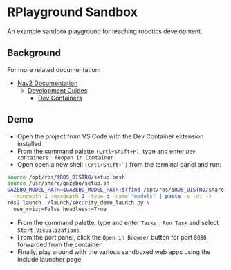 # RPlayground Sandbox

An example sandbox playground for teaching robotics development.

## Background

For more related documentation:

- [Nav2 Documentation](https://navigation.ros.org)
  - [Development Guides](https://navigation.ros.org/development_guides)
    - [Dev Containers](https://navigation.ros.org/development_guides/devcontainer_docs)

## Demo

- Open the project from VS Code with the Dev Container extension installed
- From the command palette ``(Crtl+Shift+P)``, type and enter `Dev containers: Reopen in Container`
- Open open a new shell ``(Crtl+Shift+`)`` from the terminal panel and run:

```bash
source /opt/ros/$ROS_DISTRO/setup.bash
source /usr/share/gazebo/setup.sh
GAZEBO_MODEL_PATH=$GAZEBO_MODEL_PATH:$(find /opt/ros/$ROS_DISTRO/share \
  -mindepth 1 -maxdepth 2 -type d -name "models" | paste -s -d: -)
ros2 launch ./launch/security_demo_launch.py \
  use_rviz:=False headless:=True
```

- From the command palette, type and enter `Tasks: Run Task` and select `Start Visualizations`
- From the port panel, click the `Open in Browser` button for port `8080` forwarded from the container
- Finally, play around with the various sandboxed web apps using the include launcher page
